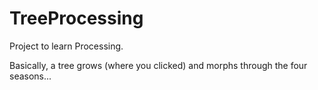 # TreeProcessing

Project to learn Processing. 

Basically, a tree grows (where you clicked) and morphs through the four seasons...
